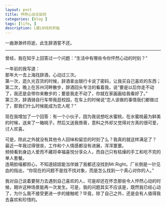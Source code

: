 ```yaml
---
layout: post
title: 怦然心动又如何
categories: [blog ]
tags: [life, ]
description: L是LOVE的开始
---
```

一曲渺渺终将逝，此生辞酒誓不还。
***
曾经，我在知乎上回答过一个问题：“生活中有哪些令你怦然心动的时刻？”

一年前的我写道：
<br>
那年大一去上海找辞酒，心动过三次。
<br>
第一次，逛久光百货的时候，辞酒拿出银行卡说了密码，让我买自己喜欢的东西；
<br>
第二次，晚上在苏州河畔散步，辞酒回头专注的看着我，说“要是以后你走不动了，我还是会带你来散步的；要是我走不动了，你就在家画画给我看好了。”
<br>
第三次，辞酒骑自行车带我逛校园，在车上的时候说“恋人该做的事情我们都做过了，那我们什么时候能成为恋人呢？”

现在我增加了一个回答：有一个小伙子，因为我说想吃水蜜桃，在水蜜桃最为鲜美的时候，送来了一箱桃子。然后又送我唇膏，意料之外却又觉得对方真的很可爱，讨人欢喜。

可是，除此之外就没有其他令人回味和留恋的时刻了么？我真的就这样满足了？
<br>
最近一年我过得很丧，工作和个人情感都没有进展，浑浑噩噩。
<br>
频频看到身边人爱而不藏将幸福喜悦分享众人，而自己只有枯燥的手工和吃不完的单人套餐。
<br>
连萌脸喵都担心，不知道妞妞能当伴娘了我都还没找到Mr.Right。厂长倒是一针见血的指出，“你现在的问题不是找不找对象，而是怎么找到一个真心对你的人。”

我对自己说着要努力去遇到自己喜欢的人，可是却还在怀念那些令人怦然心动的时候，期许这种场景能再一次发生。可是，我的问题其实不应该是，既然我已经心动了，为什么我不接受更进一步的接触呢？毕竟，除了自己之外，还是会有人值得我去喜欢和珍惜的。 
